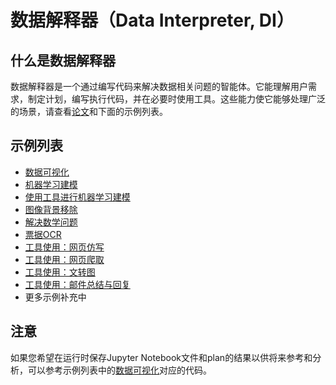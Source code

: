 # 数据解释器（Data Interpreter, DI）

## 什么是数据解释器

数据解释器是一个通过编写代码来解决数据相关问题的智能体。它能理解用户需求，制定计划，编写执行代码，并在必要时使用工具。这些能力使它能够处理广泛的场景，请查看[论文](https://arxiv.org/abs/2402.18679)和下面的示例列表。

## 示例列表

- [数据可视化](./data_visualization.md)
- [机器学习建模](./machine_learning.md)
- [使用工具进行机器学习建模](./machine_learning_with_tools.md)
- [图像背景移除](./image_removebg.md)
- [解决数学问题](./solve_mathematical_problems.md)
- [票据OCR](./ocr_receipt.md)
- [工具使用：网页仿写](./imitate_webpage.md)
- [工具使用：网页爬取](./crawl_webpage.md)
- [工具使用：文转图](./text2image.md)
- [工具使用：邮件总结与回复](./email_summary.md)
- 更多示例补充中

## 注意

如果您希望在运行时保存Jupyter Notebook文件和plan的结果以供将来参考和分析，可以参考示例列表中的[数据可视化](./data_visualization.md)对应的代码。
